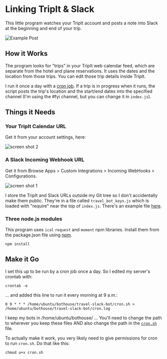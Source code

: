 # Linking TripIt & Slack

This little program watches your TripIt account and posts a note into Slack at the beginning and end of your trip.

![Example Post](https://github.com/ReallyGoodSmarts/travel-slack-bot/blob/master/images/ExamplePost.png)

## How it Works

The program looks for "trips" in your TripIt web calendar feed, which are separate from the hotel and plane reservations. It uses the dates and the location from those trips. You can edit those trip details inside TripIt.

I run it once a day with a [cron job](https://github.com/ReallyGoodSmarts/travel-slack-bot#make-it-go). If a trip is in progress when it runs, the script posts the trip's location and the start/end dates into the specified channel (I'm using the #fyi channel, but you can change it in `index.js`).

## Things it Needs

### Your TripIt Calendar URL

Get it from your account settings, here:

![screen shot 2](https://github.com/ReallyGoodSmarts/travel-slack-bot/blob/master/images/ScreenShot38.png)

### A Slack Incoming Webhook URL

Get it from Browse Apps > Custom Integrations > Incoming WebHooks > Configurations.

![screen shot 1](https://github.com/ReallyGoodSmarts/travel-slack-bot/blob/master/images/ScreenShot17.png)

I store the TripIt and Slack URLs outside my Git tree so I don't accidentally make them public. They're in a file called `travel_bot_keys.js` which is loaded with "require" near the top of `index.js`. There's an example file [here](/examples/travel_bot_keys.js).

### Three node.js modules

This program uses `ical` `request` and `moment` npm libraries. Install them from the package.json file using [npm](https://www.npmjs.com/).

```
npm install
```

## Make it Go

I set this up to be run by a cron job once a day. So I edited my server's crontab with:

```
crontab -e
```

... and added this line to run it every morning at 9 a.m.:

```
0 9 * * * /home/ubuntu/bothouse/travel-slack-bot/cron.sh > /home/ubuntu/bothouse/travel-slack-bot/cron.log
```

I keep my bots in /home/ubuntu/bothouse/ ... You'll need to change the path to wherever you keep these files AND also change the path in the [`cron.sh`](https://github.com/ReallyGoodSmarts/travel-slack-bot/blob/master/cron.sh) file.

To actually make it work, you very likely need to give permissions for cron to run `cron.sh`. Do that like this:

```
chmod u+x cron.sh
```



